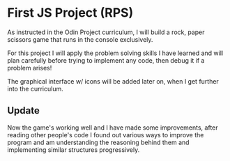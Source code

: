 # First JS Project (RPS)

As instructed in the Odin Project curriculum,
I will build a rock, paper scissors game that
runs in the console exclusively.

For this project I will apply the 
problem solving skills I have learned
and will plan carefully before trying 
to implement any code, then debug it if a problem arises!

The graphical interface w/ icons will be added later
on, when I get further into the curriculum.

## Update

Now the game's working well and I have made
some improvements, after reading other people's
code I found out various ways to improve the program
and am understanding the reasoning behind them
and implementing similar structures progressively.
